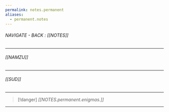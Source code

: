 ```yaml
---
permalink: notes.permanent
aliases:
  - permanent.notes
---
```


###### NAVIGATE - BACK :  [[NOTES]]
---
###### [[NAMZU]]





---
###### [[SUD]]




---
>[!danger] *[[NOTES.permanent.enigmas.]]*
----

